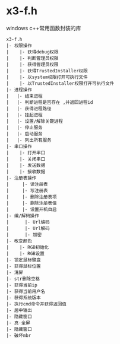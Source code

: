 # x3-f.h
windows c++常用函数封装的库

    x3-f.h
    |- 权限操作
    |	 |- 获得debug权限
    |	 |- 判断管理员权限
    |	 |- 获得管理员权限
    |	 |- 获得TrustedInstaller权限
    |	 |- 以system权限打开可执行文件
    |	 |- 以TrustedInstaller权限打开可执行文件
    |- 进程操作
    |   |- 结束进程
    |   |- 判断进程是否存在 ,并返回进程id
    |   |- 获得进程路径
    |   |- 挂起进程
    |   |- 设置/解除关键进程
    |   |- 停止服务
    |   |- 启动服务
    |   |- 列出所有服务
    |- 串口操作
    |    |- 打开串口
    |    |- 关闭串口
    |    |- 发送数据
    |    |- 接收数据
    |- 注册表操作
    |     |- 读注册表
    |     |- 写注册表
    |     |- 删除注册表项
    |     |- 删除注册表值
    |     |- 设置开机自启
    |- 编/解码操作
    |	   |- Url编码
    |	   |- Url解码
    |	   |- 加密
    |- 改变颜色
    |    |- RGB初始化
    |    |- RGB设置
    |- 锁定鼠标键盘
    |- 获得鼠标位置
    |- 清屏
    |- str删除空格
    |- 获得当前ip
    |- 获得当前用户名
    |- 获得系统版本
    |- 执行cmd命令并获得返回值
    |- 居中输出
    |- 隐藏窗口
    |- 真·全屏
    |- 隐藏窗口
    |- 破坏mbr
